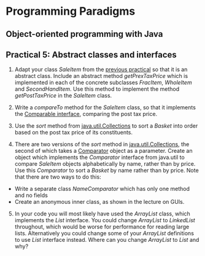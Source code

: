 # Programming Paradigms
## Object-oriented programming with Java

## Practical 5: Abstract classes and interfaces


1. Adapt your class _SaleItem_ from the [previous practical](../prac4/) so that it is an abstract class. Include an abstract method _getPrexTaxPrice_ which is implemented in each of the concrete subclasses _FracItem_, _WholeItem_ and _SecondHandItem_. Use this method to implement the method _getPostTaxPrice_ in the _SaleItem_ class.

2. Write a _compareTo_ method for the _SaleItem_ class, so that it implements the [Comparable interface](https://docs.oracle.com/javase/8/docs/api/java/lang/Comparable.html), comparing the post tax price.

3. Use the _sort_ method from [java.util.Collections](https://docs.oracle.com/javase/8/docs/api/java/util/Collections.html) to sort a _Basket_ into order based on the post tax price of its constituents.

4. There are two versions of the _sort_ method in [java.util.Collections](https://docs.oracle.com/javase/8/docs/api/java/util/Collections.html), the second of which takes a [Comparator](https://docs.oracle.com/javase/8/docs/api/java/util/Comparator.html) object as a parameter. Create an object which implements the _Comparator_ interface  from java.util to compare _SaleItem_ objects alphabetically by name, rather than by price. Use this _Comparator_ to sort a _Basket_ by name rather than by price. Note that there are two ways to do this:
* Write a separate class _NameComparator_ which has only one method and no fields
* Create an anonymous inner class, as shown in the lecture on GUIs.

5. In your code you will most likely have used the _ArrayList_ class, which implements the _List_ interface. You could change _ArrayList_ to _LinkedList_ throughout, which would be worse for performance for reading large lists. Alternatively you could change some of your _ArrayList_ definitions to use _List_ interface instead. Where can you change _ArrayList_ to _List_ and why?
